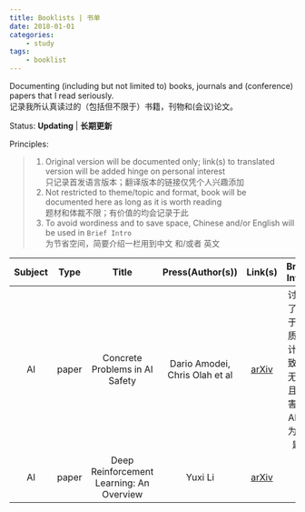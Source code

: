 ```yaml
---
title: Booklists | 书单
date: 2018-01-01
categories:
    - study
tags:
    - booklist
---
```


Documenting (including but not limited to) books, journals and (conference) papers that I read seriously.  
记录我所认真读过的（包括但不限于）书籍，刊物和(会议)论文。

Status: **Updating** \| **长期更新**

Principles:  
> 1. Original version will be documented only; link(s) to translated version will be added hinge on personal interest  
     只记录首发语言版本；翻译版本的链接仅凭个人兴趣添加
> 2. Not restricted to theme/topic and format, book will be documented here as long as it is worth reading  
     题材和体裁不限；有价值的均会记录于此
> 3. To avoid wordiness and to save space, Chinese and/or English will be used in `Brief Intro`  
     为节省空间，简要介绍一栏用到中文 和/或者 英文


| Subject | Type | Title | Press(Author(s)) | Link(s) | Brief Intro | Date Read |
|:--------:|:----:|:-----:|:----------------:|:-------:|:-----------:|:---------:|
| AI | paper | Concrete Problems in AI Safety | Dario Amodei, Chris Olah et al | [arXiv][1] | 讨论了由于劣质设计导致的无意且有害的AI行为问题 | Jan 2018 |
| AI | paper | Deep Reinforcement Learning: An Overview | Yuxi Li | [arXiv][2] | | Jan 2018 |









[1]: https://arxiv.org/abs/1606.06565
[2]: https://arxiv.org/abs/1701.07274